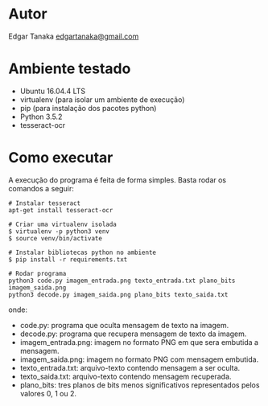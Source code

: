 # Autor
Edgar Tanaka <edgartanaka@gmail.com>

# Ambiente testado

- Ubuntu 16.04.4 LTS
- virtualenv (para isolar um ambiente de execução)
- pip (para instalação dos pacotes python)
- Python 3.5.2
- tesseract-ocr

# Como executar

A execução do programa é feita de forma simples. Basta rodar os comandos a seguir:
```
# Instalar tesseract
apt-get install tesseract-ocr

# Criar uma virtualenv isolada
$ virtualenv -p python3 venv
$ source venv/bin/activate

# Instalar bibliotecas python no ambiente
$ pip install -r requirements.txt

# Rodar programa
python3 code.py imagem_entrada.png texto_entrada.txt plano_bits imagem_saida.png
python3 decode.py imagem_saida.png plano_bits texto_saida.txt
```
onde:
- code.py: programa que oculta mensagem de texto na imagem.
- decode.py: programa que recupera mensagem de texto da imagem.
- imagem_entrada.png: imagem no formato PNG em que sera embutida a mensagem.  
- imagem_saida.png: imagem no formato PNG com mensagem embutida.
- texto_entrada.txt: arquivo-texto contendo mensagem a ser oculta.
- texto_saida.txt: arquivo-texto contendo mensagem recuperada.
- plano_bits: tres planos de bits menos significativos representados pelos valores 0, 1 ou 2.